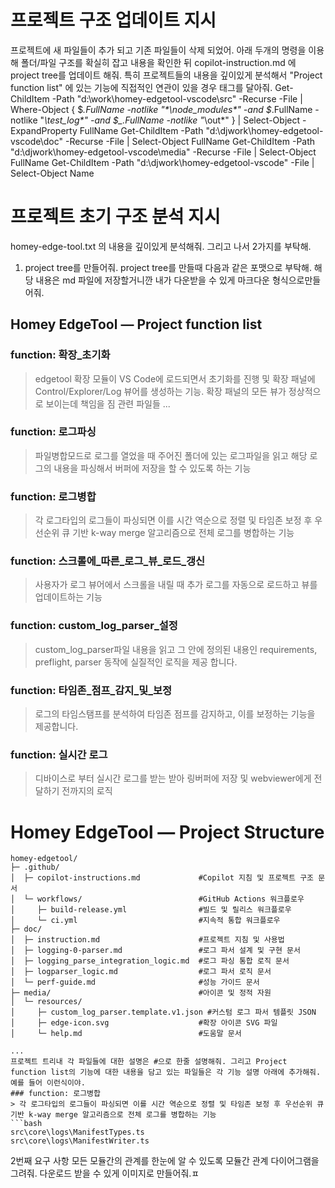 # 프로젝트 구조 업데이트 지시

프로젝트에 새 파일들이 추가 되고 기존 파일들이 삭제 되었어.
아래 두개의 명령을 이용해 폴더/파일 구조를 확실히 잡고 내용을 확인한 뒤 copilot-instruction.md 에 project tree를 업데이트 해줘.
특히 프로젝트들의 내용을 깊이있게 분석해서 "Project function list" 에 있는 기능에 직접적인 연관이 있을  경우 태그를 달아줘.
Get-ChildItem -Path "d:\work\homey-edgetool-vscode\src" -Recurse -File | Where-Object { $_.FullName -notlike "*\node_modules\*" -and $_.FullName -notlike "*\test_log\*" -and $_.FullName -notlike "*\out\*" } | Select-Object -ExpandProperty FullName
Get-ChildItem -Path "d:\djwork\homey-edgetool-vscode\doc" -Recurse -File | Select-Object FullName
Get-ChildItem -Path "d:\djwork\homey-edgetool-vscode\media" -Recurse -File | Select-Object FullName
Get-ChildItem -Path "d:\djwork\homey-edgetool-vscode" -File | Select-Object Name


# 프로젝트 초기 구조 분석 지시

homey-edge-tool.txt 의 내용을 깊이있게 분석해줘. 그리고 나서 2가지를 부탁해.
1. project tree를 만들어줘. project tree를 만들때 다음과 같은 포맷으로 부탁해. 해당 내용은 md 파일에 저장할거니깐 내가 다운받을 수 있게 마크다운 형식으로만들어줘.
## Homey EdgeTool — Project function list
### function: 확장_초기화
> edgetool 확장 모듈이 VS Code에 로드되면서 초기화를 진행 및 확장 패널에 Control/Explorer/Log 뷰어를 생성하는 기능. 확장 패널의 모든 뷰가 정상적으로 보이는데 책임을 짐
> 관련 파일들
> ...
### function: 로그파싱
> 파일병합모드로 로그를 열었을 때 주어진 폴더에 있는 로그파일을 읽고 해당 로그의 내용을 파싱해서 버퍼에 저장을 할 수 있도록 하는 기능
### function: 로그병합
> 각 로그타입의 로그들이 파싱되면 이를 시간 역순으로 정렬 및 타임존 보정 후 우선순위 큐 기반 k-way merge 알고리즘으로 전체 로그를 병합하는 기능
### function: 스크롤에_따른_로그_뷰_로드_갱신
> 사용자가 로그 뷰어에서 스크롤을 내릴 때 추가 로그를 자동으로 로드하고 뷰를 업데이트하는 기능
### function: custom_log_parser_설정
> custom_log_parser파일 내용을 읽고 그 안에 정의된 내용인 requirements, preflight, parser 동작에 실질적인 로직을 제공 합니다.
### function: 타임존_점프_감지_및_보정
> 로그의 타임스탬프를 분석하여 타임존 점프를 감지하고, 이를 보정하는 기능을 제공합니다.
### function: 실시간 로그
> 디바이스로 부터 실시간 로그를 받는 받아 링버퍼에 저장 및 webviewer에게 전달하기 전까지의 로직


# Homey EdgeTool — Project Structure
```
homey-edgetool/
├─ .github/                               
│  ├─ copilot-instructions.md             #Copilot 지침 및 프로젝트 구조 문서
│  └─ workflows/                          #GitHub Actions 워크플로우
│     ├─ build-release.yml                #빌드 및 릴리스 워크플로우
│     └─ ci.yml                           #지속적 통합 워크플로우
├─ doc/                                   
│  ├─ instruction.md                      #프로젝트 지침 및 사용법
│  ├─ logging-0-parser.md                 #로그 파서 설계 및 구현 문서
│  ├─ logging_parse_integration_logic.md  #로그 파싱 통합 로직 문서
│  ├─ logparser_logic.md                  #로그 파서 로직 문서
│  └─ perf-guide.md                       #성능 가이드 문서
├─ media/                                 #아이콘 및 정적 자원
│  └─ resources/
│     ├─ custom_log_parser.template.v1.json #커스텀 로그 파서 템플릿 JSON
│     ├─ edge-icon.svg                    #확장 아이콘 SVG 파일
│     └─ help.md                          #도움말 문서

...
프로젝트 트리내 각 파일들에 대한 설명은 #으로 한줄 설명해줘. 그리고 Project function list의 기능에 대한 내용을 담고 있는 파일들은 각 기능 설명 아래에 추가해줘.
예를 들어 이런식이야.
### function: 로그병합
> 각 로그타입의 로그들이 파싱되면 이를 시간 역순으로 정렬 및 타임존 보정 후 우선순위 큐 기반 k-way merge 알고리즘으로 전체 로그를 병합하는 기능
```bash
src\core\logs\ManifestTypes.ts
src\core\logs\ManifestWriter.ts
```


2번째 요구 사항
모든 모듈간의 관계를 한눈에 알 수 있도록 모듈간 관계 다이어그램을 그려줘. 다운로드 받을 수 있게 이미지로 만들어줘.ㅍ